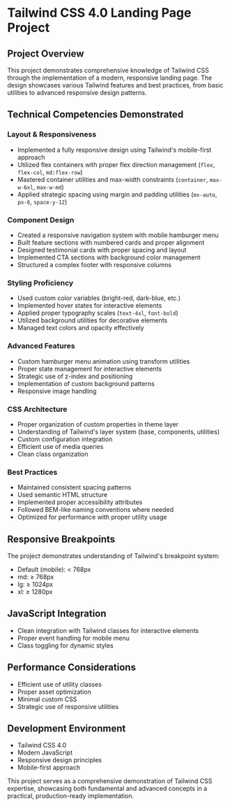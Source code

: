 # Tailwind CSS 4.0 Landing Page Project

## Project Overview

This project demonstrates comprehensive knowledge of Tailwind CSS through the implementation of a modern, responsive landing page. The design showcases various Tailwind features and best practices, from basic utilities to advanced responsive design patterns.

## Technical Competencies Demonstrated

### Layout & Responsiveness

- Implemented a fully responsive design using Tailwind's mobile-first approach
- Utilized flex containers with proper flex direction management (`flex`, `flex-col`, `md:flex-row`)
- Mastered container utilities and max-width constraints (`container`, `max-w-6xl`, `max-w-md`)
- Applied strategic spacing using margin and padding utilities (`mx-auto`, `px-6`, `space-y-12`)

### Component Design

- Created a responsive navigation system with mobile hamburger menu
- Built feature sections with numbered cards and proper alignment
- Designed testimonial cards with proper spacing and layout
- Implemented CTA sections with background color management
- Structured a complex footer with responsive columns

### Styling Proficiency

- Used custom color variables (bright-red, dark-blue, etc.)
- Implemented hover states for interactive elements
- Applied proper typography scales (`text-4xl`, `font-bold`)
- Utilized background utilities for decorative elements
- Managed text colors and opacity effectively

### Advanced Features

- Custom hamburger menu animation using transform utilities
- Proper state management for interactive elements
- Strategic use of z-index and positioning
- Implementation of custom background patterns
- Responsive image handling

### CSS Architecture

- Proper organization of custom properties in theme layer
- Understanding of Tailwind's layer system (base, components, utilities)
- Custom configuration integration
- Efficient use of media queries
- Clean class organization

### Best Practices

- Maintained consistent spacing patterns
- Used semantic HTML structure
- Implemented proper accessibility attributes
- Followed BEM-like naming conventions where needed
- Optimized for performance with proper utility usage

## Responsive Breakpoints

The project demonstrates understanding of Tailwind's breakpoint system:

- Default (mobile): < 768px
- md: ≥ 768px
- lg: ≥ 1024px
- xl: ≥ 1280px

## JavaScript Integration

- Clean integration with Tailwind classes for interactive elements
- Proper event handling for mobile menu
- Class toggling for dynamic styles

## Performance Considerations

- Efficient use of utility classes
- Proper asset optimization
- Minimal custom CSS
- Strategic use of responsive utilities

## Development Environment

- Tailwind CSS 4.0
- Modern JavaScript
- Responsive design principles
- Mobile-first approach

This project serves as a comprehensive demonstration of Tailwind CSS expertise, showcasing both fundamental and advanced concepts in a practical, production-ready implementation.
